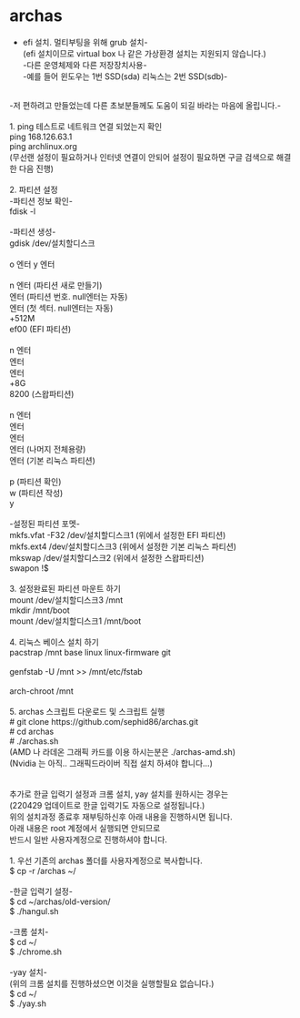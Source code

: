 # archas

- efi 설치. 멀티부팅을 위해 grub 설치-<br>
(efi 설치이므로 virtual box 나 같은 가상환경 설치는 지원되지 않습니다.)<br>
-다른 운영체제와 다른 저장장치사용-<br>
-예를 들어 윈도우는 1번 SSD(sda) 리눅스는 2번 SSD(sdb)-<br>
<br>
-저 편하려고 만들었는데 다른 초보분들께도 도움이 되길 바라는 마음에 올립니다.-<br>
<br>
1. ping 테스트로 네트워크 연결 되었는지 확인<br>
ping 168.126.63.1<br>
ping archlinux.org<br>
(무선랜 설정이 필요하거나 인터넷 연결이 안되어 설정이 필요하면 구글 검색으로 해결한 다음 진행)<br>
<br>
2. 파티션 설정<br>
-파티션 정보 확인-<br>
fdisk -l<br>
<br>
-파티션 생성-<br>
gdisk /dev/설치할디스크<br>
<br>
o 엔터 y 엔터<br>
<br>
n 엔터 (파티션 새로 만들기)<br>
엔터 (파티션 번호. null엔터는 자동)<br>
엔터 (첫 섹터. null엔터는 자동)<br>
+512M<br>
ef00 (EFI 파티션)<br>
<br>
n 엔터<br>
엔터<br>
엔터<br>
+8G<br>
8200 (스왑파티션)<br>
<br>
n 엔터<br>
엔터<br>
엔터<br>
엔터 (나머지 전체용량)<br>
엔터 (기본 리눅스 파티션)<br>
<br>
p (파티션 확인)<br>
w (파티션 작성)<br>
y<br>
<br>
-설정된 파티션 포멧-<br>
mkfs.vfat -F32 /dev/설치할디스크1 (위에서 설정한 EFI 파티션)<br>
mkfs.ext4 /dev/설치할디스크3 (위에서 설정한 기본 리눅스 파티션)<br>
mkswap /dev/설치할디스크2 (위에서 설정한 스왑파티션)<br>
swapon !$<br>
<br>
3. 설정완료된 파티션 마운트 하기<br>
mount /dev/설치할디스크3 /mnt<br>
mkdir /mnt/boot<br>
mount /dev/설치할디스크1 /mnt/boot<br>
<br>
4. 리눅스 베이스 설치 하기<br>
pacstrap /mnt base linux linux-firmware git<br>
<br>
genfstab -U /mnt >> /mnt/etc/fstab<br>
<br>
arch-chroot /mnt<br>
<br>
5. archas 스크립트 다운로드 및 스크립트 실행<br>
# git clone https://github.com/sephid86/archas.git<br>
# cd archas<br>
# ./archas.sh<br>
(AMD 나 라데온 그래픽 카드를 이용 하시는분은 ./archas-amd.sh)<br>
(Nvidia 는 아직.. 그래픽드라이버 직접 설치 하셔야 합니다...)<br>
<br>
<br>
추가로 한글 입력기 설정과 크롬 설치, yay 설치를 원하시는 경우는 <br>
(220429 업데이트로 한글 입력기도 자동으로 설정됩니다.)<br>
위의 설치과정 종료후 재부팅하신후 아래 내용을 진행하시면 됩니다.<br>
아래 내용은 root 계정에서 실행되면 안되므로 <br>
반드시 일반 사용자계정으로 진행하셔야 합니다. <br>
<br>
1. 우선 기존의 archas 폴더를 사용자계정으로 복사합니다.<br>
$ cp -r /archas ~/<br>
<br>
-한글 입력기 설정-<br>
$ cd ~/archas/old-version/<br>
$ ./hangul.sh<br>
<br>
-크롬 설치-<br>
$ cd ~/<br>
$ ./chrome.sh<br>
<br>
-yay 설치-<br>
(위의 크롬 설치를 진행하셨으면 이것을 실행할필요 없습니다.)<br>
$ cd ~/<br>
$ ./yay.sh<br>
